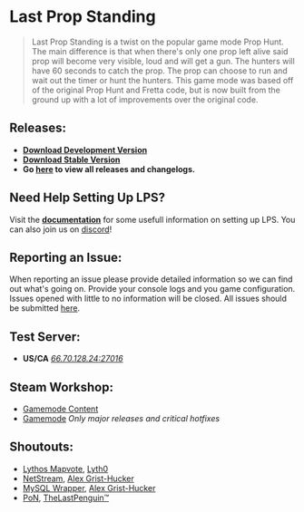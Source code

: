# Last Prop Standing

> Last Prop Standing is a twist on the popular game mode Prop Hunt. The main difference is that when there's only one prop left alive said prop will become very visible, loud and will get a gun. The hunters will have 60 seconds to catch the prop. The prop can choose to run and wait out the timer or hunt the hunters. This game mode was based off of the original Prop Hunt and Fretta code, but is now built from the ground up with a lot of improvements over the original code.

## Releases:
* **[Download Development Version](https://github.com/gluaws/lastprop/archive/dev.zip)**
* **[Download Stable Version](https://github.com/gluaws/lastprop/releases/latest)**
* **Go [here](https://github.com/gluaws/lastprop/releases) to view all releases and changelogs.**

## Need Help Setting Up LPS?
Visit the **[documentation](https://gluaws.github.io/lastprop/#/)** for some usefull information on setting up LPS. You can also join us on [discord](https://discord.gg/hF7Cqe9)!

## Reporting an Issue:
When reporting an issue please provide detailed information so we can find out what's going on. Provide your console logs and you game configuration. Issues opened with little to no information will be closed. All issues should be submitted [here](https://github.com/gluaws/lastprop/issues).

## Test Server:
 * **US/CA** [*66.70.128.24:27016*](steam://connect/66.70.128.24:27016)

## Steam Workshop:
* [Gamemode Content](https://steamcommunity.com/sharedfiles/filedetails/?id=1150433884)
* [Gamemode](https://steamcommunity.com/sharedfiles/filedetails/?id=1150837716) *Only major releases and critical hotfixes*

## Shoutouts:
* [Lythos Mapvote](https://github.com/Lyth0/Lythos-Mapvote), [Lyth0](https://github.com/Lyth0)
* [NetStream](https://github.com/alexgrist/NetStream), [Alex Grist-Hucker](https://github.com/alexgrist)
* [MySQL Wrapper](https://github.com/alexgrist/GLua-MySQL-Wrapper), [Alex Grist-Hucker](https://github.com/alexgrist)
* [PoN](https://github.com/thelastpenguin/gLUA-Library/tree/master/pON), [TheLastPenguin™](https://github.com/thelastpenguin)

